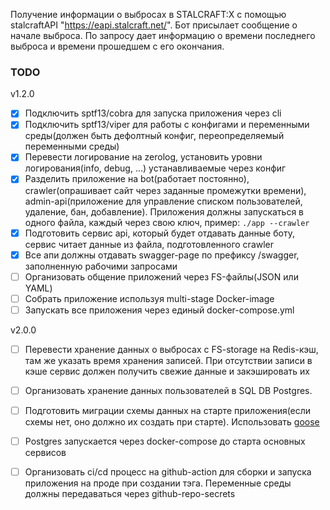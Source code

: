 Получение информации о выбросах в STALCRAFT:X с помощью stalcraftAPI "https://eapi.stalcraft.net/".
Бот присылает сообщение о начале выброса. По запросу дает информацию о времени последнего выброса и времени прошедшем с его окончания.


### TODO

v1.2.0
- [x] Подключить sptf13/cobra для запуска приложения через cli
- [x] Подключить sptf13/viper для работы с конфигами и переменными среды(должен быть дефолтный конфиг, переопределяемый переменными среды)
- [x] Перевести логирование на zerolog, установить уровни логирования(info, debug, ...) устанавливаемые через конфиг
- [x] Разделить приложение на bot(работает постоянно), crawler(опрашивает сайт через заданные промежутки времени), admin-api(приложение для управление списком пользователей, удаление, бан, добавление). Приложения должны запускаться в одного файла, каждый через свою ключ, пример: ```./app --crawler```
- [x] Подготовить сервис api, который будет отдавать данные боту, сервис читает данные из файла, подготовленного crawler
- [x] Все апи должны отдавать swagger-page по префиксу /swagger, заполненную рабочими запросами 
- [ ] Организовать общение приложений через FS-файлы(JSON или YAML)
- [ ] Собрать приложение используя multi-stage Docker-image
- [ ] Запускать все приложения через единый docker-compose.yml

v2.0.0

 - [ ] Перевести хранение данных о выбросах с FS-storage на Redis-кэш, там же указать время хранения записей. При отсутствии записи в кэше сервис должен получить свежие данные и закэшировать их
- [ ] Организовать хранение данных пользователей в SQL DB Postgres.
- [ ] Подготовить миграции схемы данных на старте приложения(если схемы нет, оно должно их создать при старте). Использовать [goose](https://github.com/pressly/goose)
- [ ] Postgres запускается через docker-compose до старта основных сервисов
- [ ] Организовать ci/cd процесс на github-action для сборки и запуска приложения на проде при создании тэга. Переменные среды должны передаваться через github-repo-secrets

